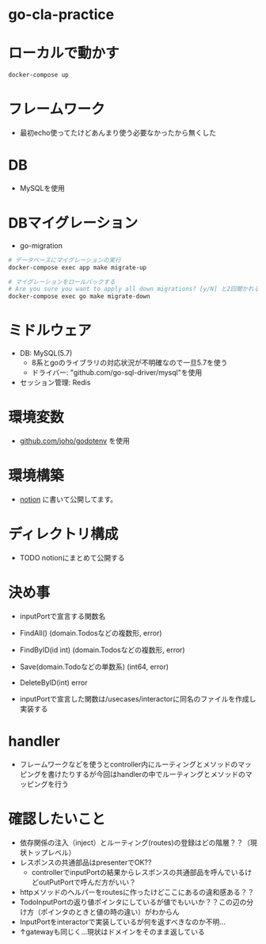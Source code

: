 # go-cla-practice

# ローカルで動かす
```bash
docker-compose up
```


# フレームワーク
- 最初echo使ってたけどあんまり使う必要なかったから無くした

# DB
- MySQLを使用


# DBマイグレーション
- go-migration
```bash
# データベースにマイグレーションの実行
docker-compose exec app make migrate-up

# マイグレーションをロールバックする
# Are you sure you want to apply all down migrations? [y/N] と2回聞かれるので y でEnterして下さい
docker-compose exec go make migrate-down
```


# ミドルウェア
- DB: MySQL(5.7)
  - 8系とgoのライブラリの対応状況が不明確なので一旦5.7を使う
  - ドライバー: "github.com/go-sql-driver/mysql"を使用
- セッション管理: Redis

# 環境変数
- [github.com/joho/godotenv](https://github.com/joho/godotenv) を使用

# 環境構築
- [notion](https://fuzzy-hunter-3bf.notion.site/golang-docker-afad7bfb494740b3910834a489452784) に書いて公開してます。

# ディレクトリ構成
- TODO notionにまとめて公開する

# 決め事
- inputPortで宣言する関数名
- FindAll() (domain.Todosなどの複数形, error)
- FindByID(id int) (domain.Todosなどの複数形, error)
- Save(domain.Todoなどの単数系) (int64, error)
- DeleteByID(int) error

- inputPortで宣言した関数は/usecases/interactorに同名のファイルを作成し実装する

# handler
- フレームワークなどを使うとcontroller内にルーティングとメソッドのマッピングを書けたりするが今回はhandlerの中でルーティングとメソッドのマッピングを行う


# 確認したいこと
- 依存関係の注入（inject）とルーティング(routes)の登録はどの階層？？（現状トップレベル）
- レスポンスの共通部品はpresenterでOK??
  - controllerでinputPortの結果からレスポンスの共通部品を呼んでいるけどoutPutPortで呼んだ方がいい？
- httpメソッドのヘルパーをroutesに作ったけどここにあるの違和感ある？？
- TodoInputPortの返り値ポインタにしているが値でもいいか？？この辺の分け方（ポインタのときと値の時の違い）がわからん
- InputPortをinteractorで実装しているが何を返すべきなのか不明…
- ↑gatewayも同じく…現状はドメインをそのまま返している
